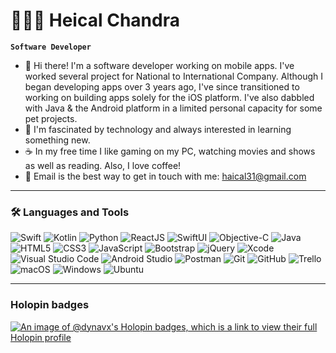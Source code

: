  # 👨🏻‍💻 Heical Chandra
**`Software Developer`**
- 📜 Hi there! I'm a software developer working on mobile apps. I've worked several project for National to International Company. Although I began developing apps over 3 years ago, I've since transitioned to working on building apps solely for the iOS platform. I've also dabbled with Java & the Android platform in a limited personal capacity for some pet projects.
- 🌱 I'm fascinated by technology and always interested in learning something new.
- ☕️ In my free time I like gaming on my PC, watching movies and shows as well as reading. Also, I love coffee!
- 📧 Email is the best way to get in touch with me: haical31@gmail.com

---

### 🛠 Languages and Tools
![Swift](https://img.shields.io/badge/swift-F54A2A?style=for-the-badge&logo=swift&logoColor=white)
![Kotlin](https://img.shields.io/badge/Kotlin-7F52FF?style=for-the-badge&logo=Kotlin&logoColor=white)
![Python](https://img.shields.io/badge/python-3670A0?style=for-the-badge&logo=python&logoColor=ffdd54)
![ReactJS](https://img.shields.io/badge/-ReactJs-61DAFB?logo=react&logoColor=white&style=for-the-badge)
![SwiftUI](https://img.shields.io/badge/swiftui-F54A2A?style=for-the-badge&logo=swift&logoColor=white)
![Objective-C](https://img.shields.io/badge/-OBJECTIVE--C-%233A95E3.svg?style=for-the-badge&logo=apple&logoColor=white)
![Java](https://img.shields.io/badge/java-%23ED8B00.svg?style=for-the-badge&logo=java&logoColor=white)
![HTML5](https://img.shields.io/badge/html5-%23E34F26.svg?style=for-the-badge&logo=html5&logoColor=white)
![CSS3](https://img.shields.io/badge/css3-%231572B6.svg?style=for-the-badge&logo=css3&logoColor=white)
![JavaScript](https://img.shields.io/badge/javascript-%23323330.svg?style=for-the-badge&logo=javascript&logoColor=%23F7DF1E)
![Bootstrap](https://img.shields.io/badge/bootstrap-%23563D7C.svg?style=for-the-badge&logo=bootstrap&logoColor=white)
![jQuery](https://img.shields.io/badge/jquery-%230769AD.svg?style=for-the-badge&logo=jquery&logoColor=white)
![Xcode](https://img.shields.io/badge/Xcode-007ACC?style=for-the-badge&logo=Xcode&logoColor=white)
![Visual Studio Code](https://img.shields.io/badge/Visual%20Studio%20Code-0078d7.svg?style=for-the-badge&logo=visual-studio-code&logoColor=white)
![Android Studio](https://img.shields.io/badge/Android%20Studio-3DDC84.svg?style=for-the-badge&logo=android-studio&logoColor=white)
![Postman](https://img.shields.io/badge/Postman-FF6C37?style=for-the-badge&logo=postman&logoColor=white)
![Git](https://img.shields.io/badge/git-%23F05033.svg?style=for-the-badge&logo=git&logoColor=white)
![GitHub](https://img.shields.io/badge/github-%23121011.svg?style=for-the-badge&logo=github&logoColor=white)
![Trello](https://img.shields.io/badge/Trello-%23026AA7.svg?style=for-the-badge&logo=Trello&logoColor=white)
![macOS](https://img.shields.io/badge/mac%20os-000000?style=for-the-badge&logo=macos&logoColor=F0F0F0)
![Windows](https://img.shields.io/badge/Windows-0078D6?style=for-the-badge&logo=windows&logoColor=white)
![Ubuntu](https://img.shields.io/badge/Ubuntu-E95420?style=for-the-badge&logo=ubuntu&logoColor=white)

---
### Holopin badges
[![An image of @dynavx's Holopin badges, which is a link to view their full Holopin profile](https://holopin.me/dynavx)](https://holopin.io/@dynavx)

<!--
### Hello!

[![An image of @dynavx's Holopin badges, which is a link to view their full Holopin profile](https://holopin.me/dynavx)](https://holopin.io/@dynavx)


**Dynavx/Dynavx** is a ✨ _special_ ✨ repository because its `README.md` (this file) appears on your GitHub profile.

Here are some ideas to get you started:

- 🔭 I’m currently working on ...
- 🌱 I’m currently learning ...
- 👯 I’m looking to collaborate on ...
- 🤔 I’m looking for help with ...
- 💬 Ask me about ...
- 📫 How to reach me: ...
- 😄 Pronouns: ...
- ⚡ Fun fact: ...
-->

<!--
# Hello everyone! I'm Heical Chandra - [CalDev][website]

## Software Engineer and a Lifelong Learner!
- 📱 I'm currently working at Apple Developer as iOS Engineer.
- Currently doing research about NLP
- ✍🏻 Writing blog and tutorials at [CalDev][website].
- 📹 Creating YouTube Video Tutorials at [CalDev][youtube].
- 📖 Love to learn all things about technology.
- 👷🏻‍♂️ Passion to build insanely great product that can solve people's problems at scale.
- ⚙ Open Source Believer and Contributor.

## Languages & Frameworks:
- Swift/Objective-C <img align="left" alt="swift" width="22px" src="https://cdn.jsdelivr.net/npm/simple-icons@v3/icons/swift.svg"/>
- Java/Kotlin<img align="left" alt="android" width="22px" src="https://cdn.jsdelivr.net/npm/simple-icons@v3/icons/android.svg"/>
- Dart (Flutter)<img align="left" alt="flutter" width="22px" src="https://cdn.jsdelivr.net/npm/simple-icons@v3/icons/flutter.svg"/>
- Javascript (Web/node.js)<img align="left" alt="javascript" width="22px" src="https://cdn.jsdelivr.net/npm/simple-icons@v3/icons/javascript.svg"/>
- Python For Deep Learning<img align="left" alt="python" width="22px" src="https://cdn.jsdelivr.net/npm/simple-icons@v3/icons/python.svg"/>

## Connect
- [CalDev.com<img align="left" alt="caldev | Website" width="22px" src="https://imagizer.imageshack.com/v2/100x75q90/924/hXegXC.png"/>][website]
- [CalDev<img align="left" alt="caldev | YouTube" width="22px" src="https://cdn.jsdelivr.net/npm/simple-icons@v3/icons/youtube.svg"/>][youtube] 
- [LinkedIn<img align="left" alt="caldev | LinkedIn" width="22px" src="https://cdn.jsdelivr.net/npm/simple-icons@v3/icons/linkedin.svg"/>][linkedin] 
- [Instagram<img align="left" alt="caldev | Instagram" width="22px" src="https://cdn.jsdelivr.net/npm/simple-icons@v3/icons/instagram.svg"/>][Instagram] 


[website]: https://icaldev.vercel.app/
[youtube]: https://youtube.com/c/XcodingwithAlfian
[linkedin]: https://www.linkedin.com/in/heical-chandra/
[instagram]: https://www.instagram.com/ical.dev/
-->
